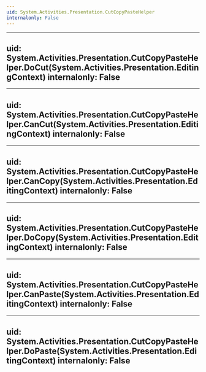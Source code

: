 ```yaml
---
uid: System.Activities.Presentation.CutCopyPasteHelper
internalonly: False
---
```


---
uid: System.Activities.Presentation.CutCopyPasteHelper.DoCut(System.Activities.Presentation.EditingContext)
internalonly: False
---

---
uid: System.Activities.Presentation.CutCopyPasteHelper.CanCut(System.Activities.Presentation.EditingContext)
internalonly: False
---

---
uid: System.Activities.Presentation.CutCopyPasteHelper.CanCopy(System.Activities.Presentation.EditingContext)
internalonly: False
---

---
uid: System.Activities.Presentation.CutCopyPasteHelper.DoCopy(System.Activities.Presentation.EditingContext)
internalonly: False
---

---
uid: System.Activities.Presentation.CutCopyPasteHelper.CanPaste(System.Activities.Presentation.EditingContext)
internalonly: False
---

---
uid: System.Activities.Presentation.CutCopyPasteHelper.DoPaste(System.Activities.Presentation.EditingContext)
internalonly: False
---
